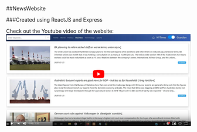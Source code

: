 ##NewsWebsite

###Created using ReactJS and Express

Check out the Youtube video of the website:
<a href="https://youtu.be/q_OXCxvKvdU" >
<img src = "/readme-images/youtubeScreenCapture.png" alt="NewsWebsite Youtube"/>
</a>

